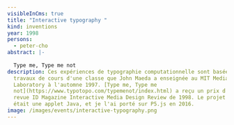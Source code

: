 ```yaml
---
visibleInCms: true
title: "Interactive typography "
kind: inventions
year: 1998
persons:
  - peter-cho
abstract: |-
  
  Type me, Type me not
description: Ces expériences de typographie computationnelle sont basées sur mes
  travaux de cours d'une classe que John Maeda a enseignée au MIT Media
  Laboratory à l'automne 1997. [Type me, Type me
  not](https://www.typotopo.com/typemenot/index.html) a reçu un prix d'or de la
  revue ID Magazine Interactive Media Design Review de 1998. Le projet original
  était une applet Java, et je l'ai porté sur P5.js en 2016.
image: /images/events/interactive-typography.png
---
```

